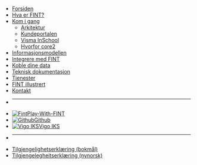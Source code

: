 * [Forsiden](/)
* [Hva er FINT?](home.md)
* [Kom i gang](getting-started/index.md)
  * [Arkitektur](getting-started/architecture.md)
  * [Kundeportalen](getting-started/portal.md)
  * [Visma InSchool](getting-started/vis.md)
  * [Hvorfor core2](getting-started/why-core-2.md)
* [Informasjonsmodellen](model/index.md)
* [Integrere med FINT](consumer/index.md)
* [Koble dine data](provider/index.md)
* [Teknisk dokumentasjon](technical/index.md)
* [Tjenester](service.md)
* [FINT illustrert](cartoon.md)
* [Kontakt](contact.md)

- ****
* [![Fint](https://www.fintlabs.no/_media/favicon.ico ':size=16')Play-With-FINT](https://play-with-fint.felleskomponent.no)
* [![Github](https://www.fintlabs.no/_media/github.svg ':size=16')Github](https://github.com/fintlabs)
* [![Vigo IKS](https://www.vigoiks.no/wp-content/uploads/2022/08/vigo_favicon.svg ':size=16')Vigo IKS](https://www.vigoiks.no)
- ****
* [Tilgjengelighetserklæring (bokmål)](https://uustatus.no/nb/erklaringer/publisert/feb37615-5cc6-4219-91c2-526ff16a39fe)
* [Tilgjengelegheitserklæring (nynorsk)](https://uustatus.no/nn/erklaringer/publisert/feb37615-5cc6-4219-91c2-526ff16a39fe)